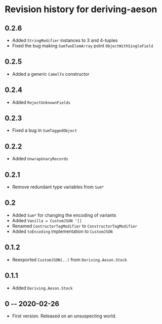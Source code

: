 # Revision history for deriving-aeson

## 0.2.6

* Added `StringModifier` instances to 3 and 4-tuples
* Fixed the bug making `SumTwoElemArray` point `ObjectWithSingleField`

## 0.2.5

* Added a generic `CamelTo` constructor

## 0.2.4

* Added `RejectUnknownFields`

## 0.2.3

* Fixed a bug in `SumTaggedObject`

## 0.2.2

* Added `UnwrapUnaryRecords`

## 0.2.1

* Remove redundant type variables from `Sum*`

## 0.2

* Added `Sum*` for changing the encoding of variants
* Added `Vanilla = CustomJSON '[]`
* Renamed `ContructorTagModifier` to `ConstructorTagModifier`
* Added `toEncoding` implementation to `CustomJSON`

## 0.1.2

* Reexported `CustomJSON(..)` from `Deriving.Aeson.Stock`

## 0.1.1

* Added `Deriving.Aeson.Stock`

## 0 -- 2020-02-26

* First version. Released on an unsuspecting world.
